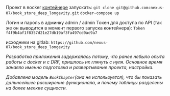 Проект в вocker [контейнере](https://hub.docker.com/r/nexus07/book_store_deep_longeviry)
запускать:
`git clone git@github.com:nexus-07/book_store_deep_longevity.git`
`docker-compose up`

Логин и пароль в админку
admin / admin
Токен для доступа по API (так же он выводится в момент первого запуска контейнера):
`Token f4f9b4af1f8357d21e27db19af3fa497cd0ac9a7`

исходники на gitlab:
`https://github.com/nexus-07/book_store_deep_longevity`

_Разработка приложения задержалась потому, что ранее небыло опыта работы с docker и c DRF, пришлось их глянуть с нуля._ 
_Основное время занаяло именно подготовка и развертывание проекта, настройка._

_Добавлена модель `BookChapter`(она не используется), что бы показать дальнеейшее расширение функционала, и почему таблицы разделены на более мелкие сущности._